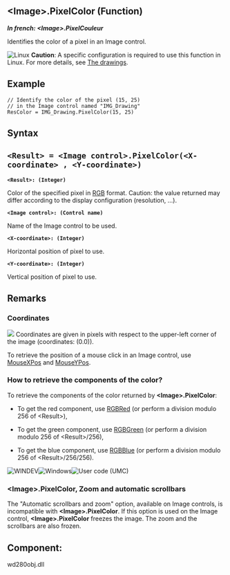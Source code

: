 


## &lt;Image&gt;.PixelColor (Function)

***In french: &lt;Image&gt;.PixelCouleur***



<a name="XUse"></a>
<a name="Use"></a>
<a name="description"></a>
Identifies the color of a pixel in an Image control.



![Linux](https://doc.pcsoft.fr/ext/images/us/LX.png) **Caution**: A specific configuration is required to use this function in Linux. For more details, see [The drawings](../WDLang1/3029035.md). 
<a name="Example1"></a>
<a name="sample_code"></a>

## Example


```wl
// Identify the color of the pixel (15, 25)
// in the Image control named "IMG_Drawing"
ResColor = IMG_Drawing.PixelColor(15, 25)
```

<a name="XSYNTAX"></a>
<a name="SYNTAX1"></a>

## Syntax

`<Result> = <Image control>.PixelColor(<X-coordinate> , <Y-coordinate>)`
---

**`<Result>: (Integer)`**

Color of the specified pixel in [RGB](../WDLang1/3029012.md) format. 
Caution: the value returned may differ according to the display configuration (resolution, ...).

**`<Image control>: (Control name)`**

Name of the Image control to be used.

**`<X-coordinate>: (Integer)`**

Horizontal position of pixel to use.

**`<Y-coordinate>: (Integer)`**

Vertical position of pixel to use.



<a name="NOTE0"></a>
<a name="NOTE0_1"></a>

## Remarks


### Coordinates
<a name="coordinates_ELTPARAGRAPHE000382"></a>

![](https://doc.pcsoft.fr/en-US/images/image.awp?langid=3&name=dpixel.gif)
Coordinates are given in pixels with respect to the upper-left corner of the image (coordinates: (0.0)).

To retrieve the position of a mouse click in an Image control, use [MouseXPos](../WDLang1/3071007.md) and [MouseYPos](../WDLang1/3071008.md).
<a name="NOTE0_2"></a>


### How to retrieve the components of the color?
<a name="how_retrieve_the_components_the_color_ELTPARAGRAPHE000414"></a>

To retrieve the components of the color returned by **&lt;Image&gt;.PixelColor**:

- To get the red component, use [RGBRed](../WDLang1/3029050.md) (or perform a division modulo 256 of &lt;Result&gt;), 

- To get the green component, use [RGBGreen](../WDLang1/3029051.md) (or perform a division modulo 256 of &lt;Result&gt;/256), 

- To get the blue component, use [RGBBlue](../WDLang1/3029049.md) (or perform a division modulo 256 of &lt;Result>/256/256).



<a name="NOTE0_3"></a>
<a name="NOTE0_4"></a>
![WINDEV](https://doc.pcsoft.fr/ext/images/us/WD.png)![Windows](https://doc.pcsoft.fr/ext/images/us/WINDOWS.png)![User code (UMC)](https://doc.pcsoft.fr/ext/images/us/MCU.png) 

### &lt;Image&gt;.PixelColor, Zoom and automatic scrollbars
<a name="docparampagetitleshort_zoom_and_automatic_scrollbars_ELTPARAGRAPHE000528"></a>

The "Automatic scrollbars and zoom" option, available on Image controls, is incompatible with **&lt;Image&gt;.PixelColor**. If this option is used on the Image control, **&lt;Image&gt;.PixelColor** freezes the image. The zoom and the scrollbars are also frozen.
<a name="NOTE0_5"></a>
<a name="NOTE0_6"></a>

<a name="XComponent"></a>

## Component:
wd280obj.dll
